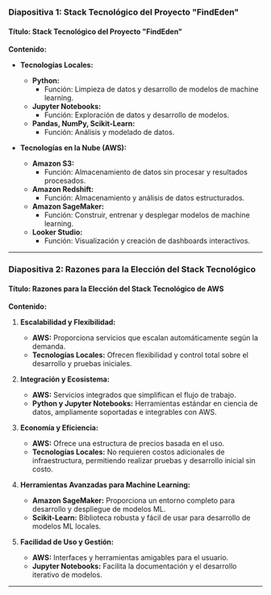 ### Diapositiva 1: Stack Tecnológico del Proyecto "FindEden"

#### Título: Stack Tecnológico del Proyecto "FindEden"

**Contenido:**

- **Tecnologías Locales:**
  - **Python:**
    - Función: Limpieza de datos y desarrollo de modelos de machine learning.
  - **Jupyter Notebooks:**
    - Función: Exploración de datos y desarrollo de modelos.
  - **Pandas, NumPy, Scikit-Learn:**
    - Función: Análisis y modelado de datos.

- **Tecnologías en la Nube (AWS):**
  - **Amazon S3:**
    - Función: Almacenamiento de datos sin procesar y resultados procesados.
  - **Amazon Redshift:**
    - Función: Almacenamiento y análisis de datos estructurados.
  - **Amazon SageMaker:**
    - Función: Construir, entrenar y desplegar modelos de machine learning.
  - **Looker Studio:**
    - Función: Visualización y creación de dashboards interactivos.



---

### Diapositiva 2: Razones para la Elección del Stack Tecnológico

#### Título: Razones para la Elección del Stack Tecnológico de AWS

**Contenido:**

1. **Escalabilidad y Flexibilidad:**
   - **AWS:** Proporciona servicios que escalan automáticamente según la demanda.
   - **Tecnologías Locales:** Ofrecen flexibilidad y control total sobre el desarrollo y pruebas iniciales.

2. **Integración y Ecosistema:**
   - **AWS:** Servicios integrados que simplifican el flujo de trabajo.
   - **Python y Jupyter Notebooks:** Herramientas estándar en ciencia de datos, ampliamente soportadas e integrables con AWS.

3. **Economía y Eficiencia:**
   - **AWS:** Ofrece una estructura de precios basada en el uso.
   - **Tecnologías Locales:** No requieren costos adicionales de infraestructura, permitiendo realizar pruebas y desarrollo inicial sin costo.

4. **Herramientas Avanzadas para Machine Learning:**
   - **Amazon SageMaker:** Proporciona un entorno completo para desarrollo y despliegue de modelos ML.
   - **Scikit-Learn:** Biblioteca robusta y fácil de usar para desarrollo de modelos ML locales.

5. **Facilidad de Uso y Gestión:**
   - **AWS:** Interfaces y herramientas amigables para el usuario.
   - **Jupyter Notebooks:** Facilita la documentación y el desarrollo iterativo de modelos.

---
